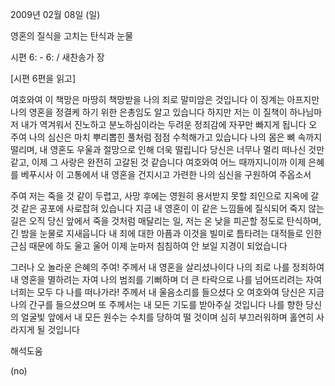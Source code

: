 2009년 02월 08일 (일)

영혼의 질식을 고치는 탄식과 눈물



시편 6: - 6: / 새찬송가  장

[시편 6편을 읽고]

여호와여 이 책망은 마땅히 책망받을 나의 죄로 말미암은 것입니다
이 징계는 아프지만 나의 영혼을 정결케 하기 위한 은총임도 알고 있습니다
하지만 저는 이 질책이 하나님마저 내가 역겨워서 
진노하고 분노하심이라는 두려운 정죄감에 자꾸만 빠지게 됩니다 
오 주여 나의 심신은 마치 뿌리뽑힌 풀처럼 점점 수척해가고 있습니다
나의 몸은 뼈 속까지 떨리며, 내 영혼도 우울과 절망으로 인해 더욱 떨립니다
당신은 너무나 멀리 떠나신 것만 같고, 이제 그 사랑은 완전히 고갈된 것 같습니다
여호와여 어느 때까지니이까
이제 은혜를 베푸시사 이 고통에서 내 영혼을 건지시고 
가련한 나의 심신을 구원하여 주옵소서 

주여 저는 죽을 것 같이 두렵고, 사망 후에는 
영원히 용서받지 못할 죄인으로 지옥에 갈 것 같은 공포에 사로잡혀 있습니다
지금 내 영혼이 이 같은 느낌들에 질식되어 죽지 않는 길은 
오직 당신 앞에서 죽을 것처럼 매달리는 일, 
저는 온 낮을 피곤할 정도로 탄식하며, 긴 밤을 눈물로 지새웁니다
내 죄에 대한 아픔과 이것을 빌미로 틈타려는 대적들로 인한 근심 때문에 
하도 울고 울어 이제 눈마저 침침하여 안 보일 지경이 되었습니다       

그러나 오 놀라운 은혜의 주여!
주께서 내 영혼을 살리셨나이다
나의 죄로 나를 정죄하여 내 영혼을 멸하려는 자여
나의 범죄를 기뻐하며 더 큰 타락으로 나를 넘어뜨리려는 자여 
너희는 모두 다 나를 떠나가라!
주께서 내 울음소리를 들으셨다 
오 여호와여 당신은 지금 나의 간구를 들으셨으며
또 주께서는 내 모든 기도를 받아주실 것입니다
나를 향한 당신의 얼굴빛 앞에서 
내 모든 원수는 수치를 당하여 떨 것이며
심히 부끄러워하며 홀연히 사라지게 될 것입니다

해석도움





(no)